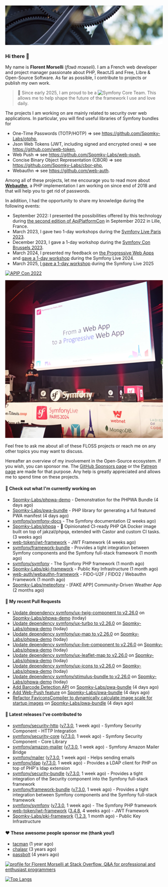 ![Cover image](1.webp)

### Hi there 👋

My name is **Florent Morselli** (*flɔʁɑ̃ mɔʁseli*). I am a French web developer and project manager passionate about PHP, ReactJS and Free, Libre & Open-Source Software.
As far as possible, I contribute to projects or publish my own work.

> 🧡 Since early 2025, I am proud to be a ![Symfony Core Team](https://img.shields.io/badge/Symfony-Core%20Team-orange?style=flat-square&logo=symfony).
> This allows me to help shape the future of the framework I use and love daily.

The projects I am working on are mainly related to security over web applications. In particular, you will find useful libraries of Symfony bundles for
* One-Time Passwords (TOTP/HOTP) => see https://github.com/Spomky-Labs/otphp,
* Json Web Tokens (JWT, including signed and encrypted ones) => see https://github.com/web-token,
* Web Push => see https://github.com/Spomky-Labs/web-push,
* Concise Binary Object Representation (CBOR) => see https://github.com/Spomky-Labs/cbor-php,
* Webauthn => see https://github.com/web-auth.

Among all of these projects, let me encourage you to read more about [**Webauthn**](https://github.com/web-auth), a PHP implementation I am working on since end of 2018 and that will help you to get rid of passwords.

In addition, I had the opportunity to share my knowledge during the following events:

* September 2022: I presented the possibilities offered by this technology during [the second edition of ApiPlatformCon](https://youtu.be/Y2_0omg1CFk) in September 2022 in Lille, France.
* March 2023, I gave two 1-day workshops during the [Symfony Live Paris 2023](https://live.symfony.com/2023-paris/workshop/maximiser-la-securite-de-vos-applications-avec-le-bundle-security).
* December 2023, I gave a 1-day workshop during the [Symfony Con Brussels 2023](https://live.symfony.com/2023-brussels-con/workshop/road-to-safer-applications).
* March 2024, I presented my feedback on [the Progressive Web Apps](https://live.symfony.com/2024-paris/schedule/de-web-app-a-progressive-web-app) and [gave a 1-day workshop](https://live.symfony.com/2024-paris/workshop#securite-amelioree-et-webauthn-avec-symfony-2) during the Symfony Live 2024.
* March 2025, [I gave a 1-day workshop](https://live.symfony.com/2025-paris/) during the Symfony Live 2025

[![APIP Con 2022](https://user-images.githubusercontent.com/1091072/191684778-b9e26104-038d-45c2-a1b3-287233d15ecc.jpg)](https://api-platform.com/con/2022/conferences/webauthn-se-debarrasser-des-mots-de-passe-definitivement/)

[![Symfony Live 2024](Symfony%20Live%202024.png)](https://symfony.com/blog/symfonylive-paris-2024-from-web-app-to-progressive-web-app)


Feel free to ask me about all of these FLOSS projects or reach me on any other topics you may want to discuss.

Hereafter an overview of my involvement in the Open-Source ecosystem.
If you wish, you can sponsor me. The [GitHub Sponsors page](https://github.com/sponsors/Spomky/) or the [Patreon page](https://www.patreon.com/FlorentMorselli) are made for that purpose. Any help is greatly appreciated and allows me to spend time on these projects.

#### 👷 Check out what I'm currently working on

- [Spomky-Labs/phpwa-demo](https://github.com/Spomky-Labs/phpwa-demo) - Demonstration for the PHPWA Bundle (4 days ago)
- [Spomky-Labs/pwa-bundle](https://github.com/Spomky-Labs/pwa-bundle) - PHP library for generating a full featured PWA manifest (4 days ago)
- [symfony/symfony-docs](https://github.com/symfony/symfony-docs) - The Symfony documentation (2 weeks ago)
- [Spomky-Labs/phpqa](https://github.com/Spomky-Labs/phpqa) - 🐘 Opinionated CI-ready PHP QA Docker image built on top of jakzal/phpqa, extended with Castor and custom CI tasks. (3 weeks ago)
- [web-token/jwt-framework](https://github.com/web-token/jwt-framework) - JWT Framework (4 weeks ago)
- [symfony/framework-bundle](https://github.com/symfony/framework-bundle) - Provides a tight integration between Symfony components and the Symfony full-stack framework (1 month ago)
- [symfony/symfony](https://github.com/symfony/symfony) - The Symfony PHP framework (1 month ago)
- [Spomky-Labs/pki-framework](https://github.com/Spomky-Labs/pki-framework) - Public Key Infrastructure (1 month ago)
- [web-auth/webauthn-framework](https://github.com/web-auth/webauthn-framework) - FIDO-U2F / FIDO2 / Webauthn Framework (1 month ago)
- [Spomky-Labs/meteofony](https://github.com/Spomky-Labs/meteofony) - [FAKE APP] Community-Driven Weather App (2 months ago)

#### 🔨 My recent Pull Requests

- [Update dependency symfony/ux-twig-component to v2.26.0](https://github.com/Spomky-Labs/phpwa-demo/pull/114) on [Spomky-Labs/phpwa-demo](https://github.com/Spomky-Labs/phpwa-demo) (today)
- [Update dependency symfony/ux-turbo to v2.26.0](https://github.com/Spomky-Labs/phpwa-demo/pull/113) on [Spomky-Labs/phpwa-demo](https://github.com/Spomky-Labs/phpwa-demo) (today)
- [Update dependency symfony/ux-map to v2.26.0](https://github.com/Spomky-Labs/phpwa-demo/pull/112) on [Spomky-Labs/phpwa-demo](https://github.com/Spomky-Labs/phpwa-demo) (today)
- [Update dependency symfony/ux-live-component to v2.26.0](https://github.com/Spomky-Labs/phpwa-demo/pull/111) on [Spomky-Labs/phpwa-demo](https://github.com/Spomky-Labs/phpwa-demo) (today)
- [Update dependency symfony/ux-leaflet-map to v2.26.0](https://github.com/Spomky-Labs/phpwa-demo/pull/110) on [Spomky-Labs/phpwa-demo](https://github.com/Spomky-Labs/phpwa-demo) (today)
- [Update dependency symfony/ux-icons to v2.26.0](https://github.com/Spomky-Labs/phpwa-demo/pull/109) on [Spomky-Labs/phpwa-demo](https://github.com/Spomky-Labs/phpwa-demo) (today)
- [Update dependency symfony/stimulus-bundle to v2.26.0](https://github.com/Spomky-Labs/phpwa-demo/pull/108) on [Spomky-Labs/phpwa-demo](https://github.com/Spomky-Labs/phpwa-demo) (today)
- [Add Barcode Detection API](https://github.com/Spomky-Labs/pwa-bundle/pull/315) on [Spomky-Labs/pwa-bundle](https://github.com/Spomky-Labs/pwa-bundle) (4 days ago)
- [Add Web-Push feature](https://github.com/Spomky-Labs/pwa-bundle/pull/314) on [Spomky-Labs/pwa-bundle](https://github.com/Spomky-Labs/pwa-bundle) (4 days ago)
- [Refactor FaviconsCompiler to dynamically calculate image scale for startup images](https://github.com/Spomky-Labs/pwa-bundle/pull/313) on [Spomky-Labs/pwa-bundle](https://github.com/Spomky-Labs/pwa-bundle) (4 days ago)

#### 🔭 Latest releases I've contributed to

- [symfony/security-http](https://github.com/symfony/security-http) ([v7.3.0](https://github.com/symfony/security-http/releases/tag/v7.3.0), 1 week ago) - Symfony Security Component - HTTP Integration
- [symfony/security-core](https://github.com/symfony/security-core) ([v7.3.0](https://github.com/symfony/security-core/releases/tag/v7.3.0), 1 week ago) - Symfony Security Component - Core Library
- [symfony/amazon-mailer](https://github.com/symfony/amazon-mailer) ([v7.3.0](https://github.com/symfony/amazon-mailer/releases/tag/v7.3.0), 1 week ago) - Symfony Amazon Mailer Bridge
- [symfony/mailer](https://github.com/symfony/mailer) ([v7.3.0](https://github.com/symfony/mailer/releases/tag/v7.3.0), 1 week ago) - Helps sending emails
- [symfony/ldap](https://github.com/symfony/ldap) ([v7.3.0](https://github.com/symfony/ldap/releases/tag/v7.3.0), 1 week ago) - Provides a LDAP client for PHP on top of PHP&#39;s ldap extension
- [symfony/security-bundle](https://github.com/symfony/security-bundle) ([v7.3.0](https://github.com/symfony/security-bundle/releases/tag/v7.3.0), 1 week ago) - Provides a tight integration of the Security component into the Symfony full-stack framework
- [symfony/framework-bundle](https://github.com/symfony/framework-bundle) ([v7.3.0](https://github.com/symfony/framework-bundle/releases/tag/v7.3.0), 1 week ago) - Provides a tight integration between Symfony components and the Symfony full-stack framework
- [symfony/symfony](https://github.com/symfony/symfony) ([v7.3.0](https://github.com/symfony/symfony/releases/tag/v7.3.0), 1 week ago) - The Symfony PHP framework
- [web-token/jwt-framework](https://github.com/web-token/jwt-framework) ([3.4.8](https://github.com/web-token/jwt-framework/releases/tag/3.4.8), 4 weeks ago) - JWT Framework
- [Spomky-Labs/pki-framework](https://github.com/Spomky-Labs/pki-framework) ([1.2.3](https://github.com/Spomky-Labs/pki-framework/releases/tag/1.2.3), 1 month ago) - Public Key Infrastructure

#### ❤️ These awesome people sponsor me (thank you!)

- [tacman](https://github.com/tacman) (1 year ago)
- [chalasr](https://github.com/chalasr) (3 years ago)
- [passbolt](https://github.com/passbolt) (4 years ago)

<a href="https://stackoverflow.com/users/2157818/florent-morselli"><img src="https://stackoverflow.com/users/flair/2157818.png" width="208" height="58" alt="profile for Florent Morselli at Stack Overflow, Q&amp;A for professional and enthusiast programmers" title="profile for Florent Morselli at Stack Overflow, Q&amp;A for professional and enthusiast programmers"></a>

[![Top Langs](https://wakatime.com/share/@Spomky/aa41d408-c524-4a5f-936d-0b9446698abd.svg)](https://wakatime.com/@Spomky)
